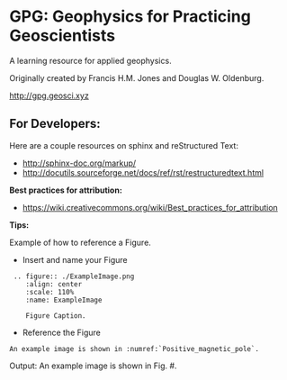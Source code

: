 GPG: Geophysics for Practicing Geoscientists
============================================

A learning resource for applied geophysics.

Originally created by Francis H.M. Jones and Douglas W. Oldenburg.

http://gpg.geosci.xyz


For Developers:
---------------

Here are a couple resources on sphinx and reStructured Text:

- http://sphinx-doc.org/markup/
- http://docutils.sourceforge.net/docs/ref/rst/restructuredtext.html 

**Best practices for attribution:**

- https://wiki.creativecommons.org/wiki/Best_practices_for_attribution

**Tips:**

Example of how to reference a Figure.

- Insert and name your Figure
```
 .. figure:: ./ExampleImage.png
	:align: center
	:scale: 110% 
	:name: ExampleImage

	Figure Caption.
```

- Reference the Figure
```
An example image is shown in :numref:`Positive_magnetic_pole`.
```	
Output: An example image is shown in Fig. #.	
